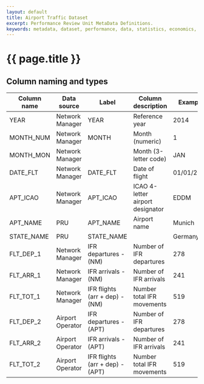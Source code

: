 ```yaml
---
layout: default
title: Airport Traffic Dataset
excerpt: Performance Review Unit MetaData Definitions.
keywords: metadata, dataset, performance, data, statistics, economics, air transport, flights, europe, cost efficiency
---
```

# {{ page.title }}


## Column naming and types

| Column name | Data source      | Label                           | Column description               | Example    |
|-------------|------------------|---------------------------------|----------------------------------|------------|
| YEAR        | Network Manager  | YEAR                            | Reference year                   | 2014       |
| MONTH_NUM   | Network Manager  | MONTH                           | Month (numeric)                  | 1          |
| MONTH_MON   | Network Manager  |                                 | Month (3-letter code)            | JAN        |
| DATE_FLT    | Network Manager  | DATE_FLT                        | Date of flight                   | 01/01/2014 |
| APT_ICAO    | Network Manager  | APT_ICAO                        | ICAO 4-letter airport designator | EDDM       |
| APT_NAME    | PRU              | APT_NAME                        | Airport name                     | Munich     |
| STATE_NAME  | PRU              | STATE_NAME                      |                                  | Germany    |
| FLT_DEP_1   | Network Manager  | IFR departures - (NM)           | Number of IFR departures         | 278        |
| FLT_ARR_1   | Network Manager  | IFR arrivals - (NM)             | Number of IFR arrivals           | 241        |
| FLT_TOT_1   | Network Manager  | IFR flights (arr + dep) - (NM)  | Number total IFR movements       | 519        |
| FLT_DEP_2   | Airport Operator | IFR departures - (APT)          | Number of IFR departures         | 278        |
| FLT_ARR_2   | Airport Operator | IFR arrivals - (APT)            | Number of IFR arrivals           | 241        |
| FLT_TOT_2   | Airport Operator | IFR flights (arr + dep) - (APT) | Number total IFR movements       | 519        |

